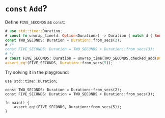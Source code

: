 # `const` `Add`?

Define `FIVE_SECONDS` as `const`:
```rust
# use std::time::Duration;
# const fn unwrap_time(d: Option<Duration>) -> Duration { match d { Some(d) => d, None => panic!() } }
const TWO_SECONDS: Duration = Duration::from_secs(2);
# /*
const FIVE_SECONDS: Duration = TWO_SECONDS + Duration::from_secs(3);
# */
# const FIVE_SECONDS: Duration = unwrap_time(TWO_SECONDS.checked_add(Duration::from_secs(3)));
assert_eq!(FIVE_SECONDS, Duration::from_secs(5));
```

Try solving it in the playground:
```rust,editable,compile_fail
use std::time::Duration;

const TWO_SECONDS: Duration = Duration::from_secs(2);
const FIVE_SECONDS: Duration = TWO_SECONDS + Duration::from_secs(3);

fn main() {
    assert_eq!(FIVE_SECONDS, Duration::from_secs(5));
}
```
